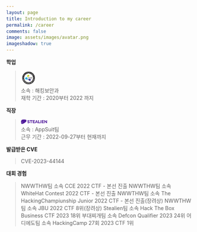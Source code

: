 ```yaml
---
layout: page
title: Introduction to my career
permalink: /career
comments: false
image: assets/images/avatar.png
imageshadow: true
---
```


**학업**<br/>
> <img src="/assets/images/hansei_logo.png" width="40px" alt="Hansei Logo"><br/>
> 소속 : 해킹보안과<br/>
> 재학 기간 : 2020부터 2022 까지

**직장**<br/>
> <img src="/assets/images/stealien_logo.png" width="70px" alt="Stealien Logo"><br/>
> 소속 : AppSuit팀<br/>
> 근무 기간 : 2022-09-27부터 현재까지

**발급받은 CVE**<br/>
> CVE-2023-44144 

**대회 경험**<br/>
> NWWTHW팀 소속 CCE 2022 CTF - 본선 진출
> NWWTHW팀 소속 WhiteHat Contest 2022 CTF - 본선 진출
> NWWTHW팀 소속 The HackingChampiunship Junior 2022 CTF - 본선 진출(장려상)
> NWWTHW팀 소속 JBU 2022 CTF 8위(장려상)
> Stealien팀 소속 Hack The Box Business CTF 2023 18위
> 부대찌개팀 소속 Defcon Qualifier 2023 24위
> 어디에도팀 소속 HackingCamp 27회 2023 CTF 1위


